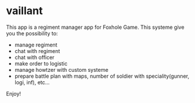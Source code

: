 # vaillant
This app is a regiment manager app for Foxhole Game.
This systeme give you the possibility to:
-  manage regiment
-  chat with regiment
-  chat with officer
-  make order to logistic
-  manage howtzer with custom systeme 
-  prepare battle plan with maps, number of soldier with speciality(gunner, logi, inf), etc...

Enjoy!
